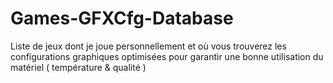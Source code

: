 # Games-GFXCfg-Database
Liste de jeux dont je joue personnellement et où vous trouverez les configurations graphiques optimisées pour garantir une bonne utilisation du matériel ( température &amp; qualité )
